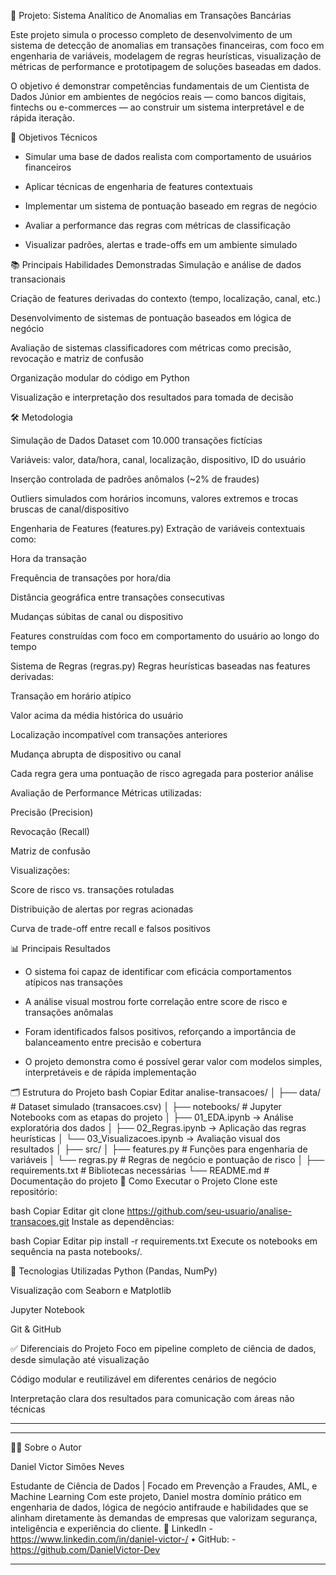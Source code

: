 
 🧠 Projeto: Sistema Analítico de Anomalias em Transações Bancárias
 
Este projeto simula o processo completo de desenvolvimento de um sistema de detecção de anomalias em transações financeiras, com foco em engenharia de variáveis, modelagem de regras heurísticas, visualização de métricas de performance e prototipagem de soluções baseadas em dados.

O objetivo é demonstrar competências fundamentais de um Cientista de Dados Júnior em ambientes de negócios reais — como bancos digitais, fintechs ou e-commerces — ao construir um sistema interpretável e de rápida iteração.

🎯 Objetivos Técnicos

- Simular uma base de dados realista com comportamento de usuários financeiros

- Aplicar técnicas de engenharia de features contextuais

- Implementar um sistema de pontuação baseado em regras de negócio

- Avaliar a performance das regras com métricas de classificação

- Visualizar padrões, alertas e trade-offs em um ambiente simulado

📚 Principais Habilidades Demonstradas
Simulação e análise de dados transacionais

Criação de features derivadas do contexto (tempo, localização, canal, etc.)

Desenvolvimento de sistemas de pontuação baseados em lógica de negócio

Avaliação de sistemas classificadores com métricas como precisão, revocação e matriz de confusão

Organização modular do código em Python

Visualização e interpretação dos resultados para tomada de decisão

🛠️ Metodologia

Simulação de Dados
Dataset com 10.000 transações fictícias

Variáveis: valor, data/hora, canal, localização, dispositivo, ID do usuário

Inserção controlada de padrões anômalos (~2% de fraudes)

Outliers simulados com horários incomuns, valores extremos e trocas bruscas de canal/dispositivo

Engenharia de Features (features.py)
Extração de variáveis contextuais como:

Hora da transação

Frequência de transações por hora/dia

Distância geográfica entre transações consecutivas

Mudanças súbitas de canal ou dispositivo

Features construídas com foco em comportamento do usuário ao longo do tempo

Sistema de Regras (regras.py)
Regras heurísticas baseadas nas features derivadas:

Transação em horário atípico

Valor acima da média histórica do usuário

Localização incompatível com transações anteriores

Mudança abrupta de dispositivo ou canal

Cada regra gera uma pontuação de risco agregada para posterior análise

Avaliação de Performance
Métricas utilizadas:

Precisão (Precision)

Revocação (Recall)

Matriz de confusão

Visualizações:

Score de risco vs. transações rotuladas

Distribuição de alertas por regras acionadas

Curva de trade-off entre recall e falsos positivos

📊 Principais Resultados

- O sistema foi capaz de identificar com eficácia comportamentos atípicos nas transações

- A análise visual mostrou forte correlação entre score de risco e transações anômalas

- Foram identificados falsos positivos, reforçando a importância de balanceamento entre precisão e cobertura

- O projeto demonstra como é possível gerar valor com modelos simples, interpretáveis e de rápida implementação

🗂️ Estrutura do Projeto
bash
Copiar
Editar
analise-transacoes/
│
├── data/                  # Dataset simulado (transacoes.csv)
│
├── notebooks/             # Jupyter Notebooks com as etapas do projeto
│   ├── 01_EDA.ipynb            → Análise exploratória dos dados
│   ├── 02_Regras.ipynb         → Aplicação das regras heurísticas
│   └── 03_Visualizacoes.ipynb  → Avaliação visual dos resultados
│
├── src/
│   ├── features.py         # Funções para engenharia de variáveis
│   └── regras.py           # Regras de negócio e pontuação de risco
│
├── requirements.txt        # Bibliotecas necessárias
└── README.md               # Documentação do projeto
🚀 Como Executar o Projeto
Clone este repositório:

bash
Copiar
Editar
git clone https://github.com/seu-usuario/analise-transacoes.git
Instale as dependências:

bash
Copiar
Editar
pip install -r requirements.txt
Execute os notebooks em sequência na pasta notebooks/.

📎 Tecnologias Utilizadas
Python (Pandas, NumPy)

Visualização com Seaborn e Matplotlib

Jupyter Notebook

Git & GitHub

✅ Diferenciais do Projeto
Foco em pipeline completo de ciência de dados, desde simulação até visualização

Código modular e reutilizável em diferentes cenários de negócio

Interpretação clara dos resultados para comunicação com áreas não técnicas



---

---

👨‍💻 Sobre o Autor

Daniel Victor Simões Neves

Estudante de Ciência de Dados | Focado em Prevenção a Fraudes, AML, e Machine Learning
Com este projeto, Daniel mostra domínio prático em engenharia de dados, lógica de negócio antifraude e habilidades que se alinham diretamente às demandas de empresas que valorizam segurança, inteligência e experiência do cliente.
📧 LinkedIn - https://www.linkedin.com/in/daniel-victor-/
• GitHub: - https://github.com/DanielVictor-Dev

---

